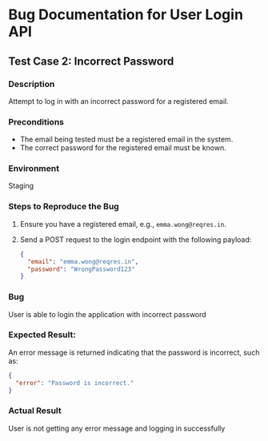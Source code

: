 # Bug Documentation for User Login API

## Test Case 2: Incorrect Password

### Description

Attempt to log in with an incorrect password for a registered email.

### Preconditions

- The email being tested must be a registered email in the system.
- The correct password for the registered email must be known.

### Environment

Staging

### Steps to Reproduce the Bug

1. Ensure you have a registered email, e.g., `emma.wong@reqres.in`.
2. Send a POST request to the login endpoint with the following payload:

   ```json
   {
     "email": "emma.wong@reqres.in",
     "password": "WrongPassword123"
   }
   ```

### Bug

User is able to login the application with incorrect password

### Expected Result:

An error message is returned indicating that the password is incorrect, such as:

```json
{
  "error": "Password is incorrect."
}
```

### Actual Result

User is not getting any error message and logging in successfully
